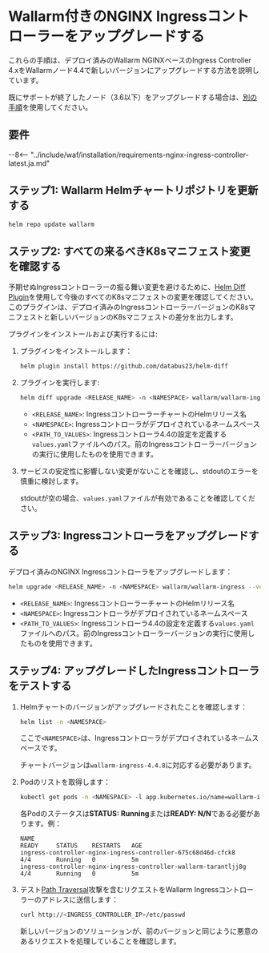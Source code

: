 [nginx-process-time-limit-docs]:    ../admin-en/configure-parameters-en.ja.md#wallarm_process_time_limit
[nginx-process-time-limit-block-docs]:  ../admin-en/configure-parameters-en.ja.md#wallarm_process_time_limit_block
[overlimit-res-rule-docs]:           ../user-guides/rules/configure-overlimit-res-detection.ja.md
[graylist-docs]:                     ../user-guides/ip-lists/graylist.ja.md
[ip-list-docs]:                     ../user-guides/ip-lists/overview.ja.md
[waf-mode-instr]:                   ../admin-en/configure-wallarm-mode.ja.md

# Wallarm付きのNGINX Ingressコントローラーをアップグレードする

これらの手順は、デプロイ済みのWallarm NGINXベースのIngress Controller 4.xをWallarmノード4.4で新しいバージョンにアップグレードする方法を説明しています。

既にサポートが終了したノード（3.6以下）をアップグレードする場合は、[別の手順](older-versions/ingress-controller.ja.md)を使用してください。

## 要件

--8<-- "../include/waf/installation/requirements-nginx-ingress-controller-latest.ja.md"

## ステップ1: Wallarm Helmチャートリポジトリを更新する

```bash
helm repo update wallarm
```

## ステップ2: すべての来るべきK8sマニフェスト変更を確認する

予期せぬIngressコントローラーの振る舞い変更を避けるために、[Helm Diff Plugin](https://github.com/databus23/helm-diff)を使用して今後のすべてのK8sマニフェストの変更を確認してください。このプラグインは、デプロイ済みのIngressコントローラーバージョンのK8sマニフェストと新しいバージョンのK8sマニフェストの差分を出力します。

プラグインをインストールおよび実行するには:

1. プラグインをインストールします：

    ```bash
    helm plugin install https://github.com/databus23/helm-diff
    ```
2. プラグインを実行します:

    ```bash
    helm diff upgrade <RELEASE_NAME> -n <NAMESPACE> wallarm/wallarm-ingress --version 4.4.8 -f <PATH_TO_VALUES>
    ```

    * `<RELEASE_NAME>`: IngressコントローラーチャートのHelmリリース名
    * `<NAMESPACE>`: Ingressコントローラがデプロイされているネームスペース
    * `<PATH_TO_VALUES>`: Ingressコントローラ4.4の設定を定義する`values.yaml`ファイルへのパス。前のIngressコントローラーバージョンの実行に使用したものを使用できます。
3. サービスの安定性に影響しない変更がないことを確認し、stdoutのエラーを慎重に検討します。

    stdoutが空の場合、`values.yaml`ファイルが有効であることを確認してください。

## ステップ3: Ingressコントローラをアップグレードする

デプロイ済みのNGINX Ingressコントローラをアップグレードします：

``` bash
helm upgrade <RELEASE_NAME> -n <NAMESPACE> wallarm/wallarm-ingress --version 4.4.8 -f <PATH_TO_VALUES>
```

* `<RELEASE_NAME>`: IngressコントローラーチャートのHelmリリース名
* `<NAMESPACE>`: Ingressコントローラがデプロイされているネームスペース
* `<PATH_TO_VALUES>`: Ingressコントローラ4.4の設定を定義する`values.yaml`ファイルへのパス。前のIngressコントローラーバージョンの実行に使用したものを使用できます。

## ステップ4: アップグレードしたIngressコントローラをテストする

1. Helmチャートのバージョンがアップグレードされたことを確認します：

    ```bash
    helm list -n <NAMESPACE>
    ```

    ここで`<NAMESPACE>`は、Ingressコントローラがデプロイされているネームスペースです。

    チャートバージョンは`wallarm-ingress-4.4.8`に対応する必要があります。
    
1. Podのリストを取得します：
    
    ``` bash
    kubectl get pods -n <NAMESPACE> -l app.kubernetes.io/name=wallarm-ingress
    ```

    各Podのステータスは**STATUS: Running**または**READY: N/N**である必要があります。例：

    ```
    NAME                                                              READY     STATUS    RESTARTS   AGE
    ingress-controller-nginx-ingress-controller-675c68d46d-cfck8      4/4       Running   0          5m
    ingress-controller-nginx-ingress-controller-wallarm-tarantljj8g   4/4       Running   0          5m
    ```

1. テスト[Path Traversal](../attacks-vulns-list.ja.md#path-traversal)攻撃を含むリクエストをWallarm Ingressコントローラーのアドレスに送信します：

    ```bash
    curl http://<INGRESS_CONTROLLER_IP>/etc/passwd
    ```

    新しいバージョンのソリューションが、前のバージョンと同じように悪意のあるリクエストを処理していることを確認します。